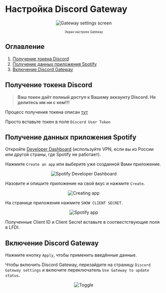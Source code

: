 # Настройка Discord Gateway

<div align='center'>

![Gateway settings screen](https://i.imgur.com/SLOZfUy.png)

<font size="1">Экран настроек Gateway</font>

</div>

## Оглавление
1. [Получение токена Discord](#получение-токена-discord)
2. [Получение данных приложения Spotify](#получение-данных-приложения-spotify)
3. [Включение Discord Gateway](#включение-discord-gateway)

## Получение токена Discord

> **Ваш токен даёт полный доступ к Вашему аккаунту Discord. Не делитесь им ни с кем!!!**

Процесс получения токена описан [тут](https://discordhelp.net/discord-token)

Просто вставьте токен в поле `Discord User Token`

## Получение данных приложения Spotify

Откройте [Developer Dashboard](https://developer.spotify.com/dashboard/applications) (используйте VPN, если вы из России или другой страны, где Spotify не работает).

Нажмите `Create an app` или выберите уже созданной Вами приложение.

<div align='center'>

![Spotify Developer Dashboard](https://i.imgur.com/gk5RESL.png)

</div>

Назовите и опишите приложение на свой вкус и нажмите `Create`.

<div align='center'>

![Creating app](https://i.imgur.com/XgMSxgm.png)

</div>

На странице приложения нажмите `SHOW CLIENT SECRET`.

<div align='center'>

![Spotify app](https://i.imgur.com/4rtIiNb.png)

</div>

Полученные Client ID и Client Secret вставьте в соотвестствующие поля в LFDI.

## Включение Discord Gateway

Нажмите кнопку `Apply`, чтобы применить введённые данные.

Чтобы включить Discord Gateway, перезайдите на страницу `Discord Gateway settings` и включите переключатель `Use Gateway to update status`.

<div align='center'>

![Toggle](https://i.imgur.com/ss9EYd1.png)

</div>